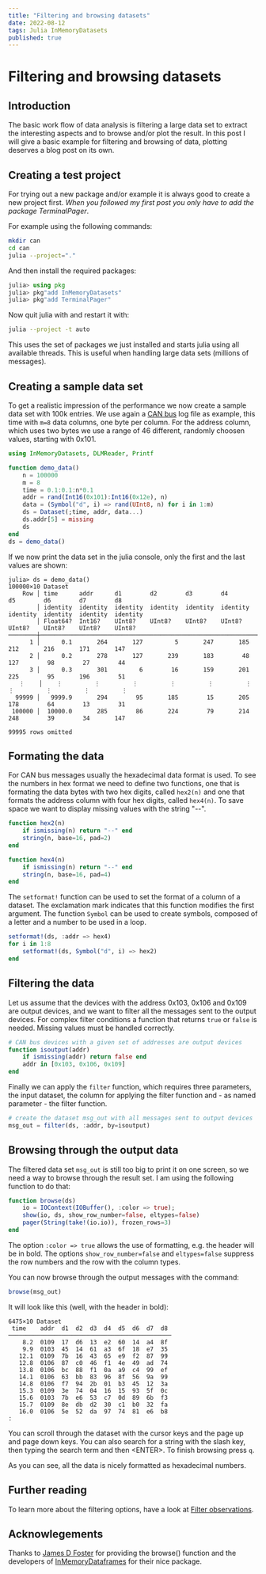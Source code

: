 ```yaml
---
title: "Filtering and browsing datasets"
date: 2022-08-12
tags: Julia InMemoryDatasets
published: true
---
```

# Filtering and browsing datasets

## Introduction
The basic work flow of data analysis is filtering a large data set to extract the interesting aspects and to browse and/or plot the result. In this post I will give a basic example for filtering and browsing of data, plotting deserves a blog post on its own.

## Creating a test project
For trying out a new package and/or example it is always good to create a new project first.
*When you followed my first post you only have to add the package TerminalPager*.

For example using the following commands:
```bash
mkdir can
cd can
julia --project="."
```
And then install the required packages:
```julia
julia> using pkg
julia> pkg"add InMemoryDatasets"
julia> pkg"add TerminalPager"
```
Now quit julia with <CTRL><D> and restart it with:
```bash
julia --project -t auto
```
This uses the set of packages we just installed and starts julia using all available threads. This is useful when handling large data sets (millions of messages).

## Creating a sample data set
To get a realistic impression of the performance we now create a sample data set with 100k entries. We use again a [CAN bus](https://en.wikipedia.org/wiki/CAN_bus) log file as example, this time with `m=8` data columns, one byte per column. For the address column, which uses two bytes we use a range of 46 different, randomly choosen values, starting with 0x101.

```julia
using InMemoryDatasets, DLMReader, Printf

function demo_data()
    n = 100000
    m = 8
    time = 0.1:0.1:n*0.1
    addr = rand(Int16(0x101):Int16(0x12e), n)
    data = (Symbol("d", i) => rand(UInt8, n) for i in 1:m)
    ds = Dataset(;time, addr, data...)
    ds.addr[5] = missing
    ds
end
ds = demo_data()
```
If we now print the data set in the julia console, only the first and the last values are shown:
```
julia> ds = demo_data()
100000×10 Dataset
    Row │ time      addr      d1        d2        d3        d4        d5        d6        d7        d8       
        │ identity  identity  identity  identity  identity  identity  identity  identity  identity  identity 
        │ Float64?  Int16?    UInt8?    UInt8?    UInt8?    UInt8?    UInt8?    UInt8?    UInt8?    UInt8?   
────────┼────────────────────────────────────────────────────────────────────────────────────────────────────
      1 │      0.1       264       127         5       247       185       212       216       171       147
      2 │      0.2       278       127       239       183        48       127        98        27        44
      3 │      0.3       301         6        16       159       201       225        95       196        51
   ⋮    │    ⋮         ⋮         ⋮         ⋮         ⋮         ⋮         ⋮         ⋮         ⋮         ⋮
  99999 │   9999.9       294        95       185        15       205       178        64        13        31
 100000 │  10000.0       285        86       224        79       214       248        39        34       147
                                                                                           99995 rows omitted
```
## Formating the data
For CAN bus messages usually the hexadecimal data format is used. To see the numbers in hex format we need to define two functions, one that is formating the data bytes with two hex digits, called `hex2(n)` and one that formats the address column with four hex digits, called `hex4(n)`. To save space we want to display missing values with the string "--".
```julia
function hex2(n)
    if ismissing(n) return "--" end
    string(n, base=16, pad=2)
end

function hex4(n)
    if ismissing(n) return "--" end
    string(n, base=16, pad=4)
end
```
The `setformat!` function can be used to set the format of a column of a dataset. The exclamation mark indicates that this function modifies the first argument. The function `Symbol` can be used to create symbols, composed of a letter and a number to be used in a loop.
```julia
setformat!(ds, :addr => hex4)
for i in 1:8
    setformat!(ds, Symbol("d", i) => hex2)
end
```

## Filtering the data
Let us assume that the devices with the address 0x103, 0x106 and 0x109 are output devices, and we want to filter
all the messages sent to the output devices. For complex filter conditions a function that returns `true` or `false` is needed. Missing values must be handled correctly.
```julia
# CAN bus devices with a given set of addresses are output devices
function isoutput(addr)
    if ismissing(addr) return false end
    addr in [0x103, 0x106, 0x109]
end
```
Finally we can apply the `filter` function, which requires three parameters, the input dataset, the column for applying the filter function and - as named parameter - the filter function.
```julia
# create the dataset msg_out with all messages sent to output devices
msg_out = filter(ds, :addr, by=isoutput)
```

## Browsing through the output data
The filtered data set `msg_out` is still too big to print it on one screen, so we need a way to browse through the result set. I am using the following function to do that:
```julia
function browse(ds)
    io = IOContext(IOBuffer(), :color => true);
    show(io, ds, show_row_number=false, eltypes=false)
    pager(String(take!(io.io)), frozen_rows=3)
end
```
The option `:color => true` allows the use of formatting, e.g. the header will be in bold.
The options `show_row_number=false` and `eltypes=false` suppress the row numbers and the row with the column types.

You can now browse through the output messages with the command:
```julia
browse(msg_out)
```
It will look like this (well, with the header in bold):
```
6475×10 Dataset
 time    addr  d1  d2  d3  d4  d5  d6  d7  d8 
──────────────────────────────────────────────
    8.2  0109  17  d6  13  e2  60  14  a4  8f
    9.9  0103  45  14  61  a3  6f  18  e7  35
   12.1  0109  7b  16  43  65  e9  f2  87  99
   12.8  0106  87  c0  46  f1  4e  49  ad  74
   13.8  0106  bc  88  f1  0a  a9  c4  99  ef
   14.1  0106  63  bb  83  96  8f  56  9a  99
   14.8  0106  f7  94  2b  01  b3  45  12  3a
   15.3  0109  3e  74  04  16  15  93  5f  0c
   15.6  0103  7b  e6  53  c7  0d  89  6b  f3
   15.7  0109  8e  db  d2  30  c1  b0  32  fa
   16.0  0106  5e  52  da  97  74  81  e6  b8
:  
```
You can scroll through the dataset with the cursor keys and the page up and page down keys. You can also search for a string with the slash key, then typing the search term and then \<ENTER\>. To finish browsing press `q`.

As you can see, all the data is nicely formatted as hexadecimal numbers.

## Further reading
To learn more about the filtering options, have a look at [Filter observations](https://sl-solution.github.io/InMemoryDatasets.jl/stable/man/filter/).

## Acknowlegements
Thanks to [James D Foster](https://discourse.julialang.org/t/how-to-combine-prettytables-and-pager/85593/4?u=ufechner7) for providing the browse() function and the developers of [InMemoryDataframes](https://sl-solution.github.io/InMemoryDatasets.jl/stable/) for their nice package.
